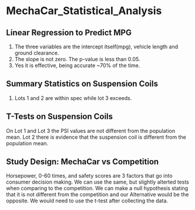 # MechaCar_Statistical_Analysis

## Linear Regression to Predict MPG

1. The three variables are the intercept itself(mpg), vehicle length and ground clearance.
2. The slope is not zero. The p-value is less than 0.05.
3. Yes it is effective, being accurate ~70% of the time.

## Summary Statistics on Suspension Coils

1. Lots 1 and 2 are within spec while lot 3 exceeds. 

## T-Tests on Suspension Coils

On Lot 1 and Lot 3 the PSI values are not different from the population mean. Lot 2 there is evidence that the suspension coil is different from the population mean. 

## Study Design: MechaCar vs Competition

Horsepower, 0-60 times, and safety scores are 3 factors that go into consumer decision making. We can use the same, but slightly alterted tests when comparing to the competition. We can make a null hypothesis stating that it is not different from the competition and our Alternative would be the opposite. We would need to use the t-test after collecting the data.
